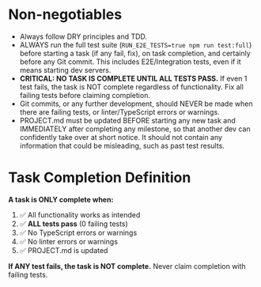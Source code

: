 # Non-negotiables
- Always follow DRY principles and TDD.
- ALWAYS run the full test suite (`RUN_E2E_TESTS=true npm run test:full`) before starting a task (if any fail, fix), on task completion, and certainly before any Git commit. This includes E2E/Integration tests, even if it means starting dev servers.
- **CRITICAL: NO TASK IS COMPLETE UNTIL ALL TESTS PASS.** If even 1 test fails, the task is NOT complete regardless of functionality. Fix all failing tests before claiming completion.
- Git commits, or any further development, should NEVER be made when there are failing tests, or linter/TypeScript errors or warnings.
- PROJECT.md must be updated BEFORE starting any new task and IMMEDIATELY after completing any milestone, so that another dev can confidently take over at short notice. It should not contain any information that could be misleading, such as past test results.

# Task Completion Definition
**A task is ONLY complete when:**
1. ✅ All functionality works as intended
2. ✅ **ALL tests pass** (0 failing tests)
3. ✅ No TypeScript errors or warnings
4. ✅ No linter errors or warnings
5. ✅ PROJECT.md is updated

**If ANY test fails, the task is NOT complete.** Never claim completion with failing tests.